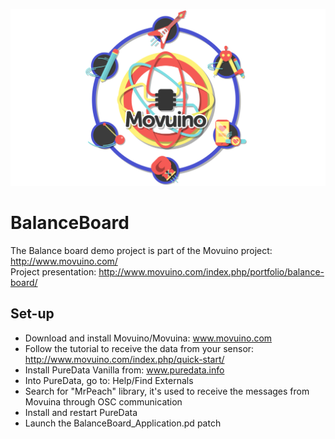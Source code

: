 ![alt tag](https://raw.githubusercontent.com/hssnadr/Movuina_HandsON/master/Media/Home.jpg#center=500px)

# BalanceBoard
The Balance board demo project is part of the Movuino project: http://www.movuino.com/  
Project presentation: http://www.movuino.com/index.php/portfolio/balance-board/

## Set-up
* Download and install Movuino/Movuina: www.movuino.com
* Follow the tutorial to receive the data from your sensor: http://www.movuino.com/index.php/quick-start/
* Install PureData Vanilla from: www.puredata.info
* Into PureData, go to: Help/Find Externals
* Search for "MrPeach" library, it's used to receive the messages from Movuina through OSC communication
* Install and restart PureData
* Launch the BalanceBoard_Application.pd patch